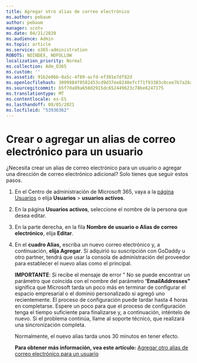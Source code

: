 ```yaml
---
title: Agregar otro alias de correo electrónico
ms.author: pebaum
author: pebaum
manager: scotv
ms.date: 04/21/2020
ms.audience: Admin
ms.topic: article
ms.service: o365-administration
ROBOTS: NOINDEX, NOFOLLOW
localization_priority: Normal
ms.collection: Adm_O365
ms.custom: ''
ms.assetid: 91b2e06b-0a5c-4f89-acfd-ef301e7df82d
ms.openlocfilehash: 3009984f0582453cd9d37ee8240efcf71f93383c0cee7b7a26a629a963ba0091
ms.sourcegitcommit: b5f7da89a650d2915dc652449623c78be6247175
ms.translationtype: MT
ms.contentlocale: es-ES
ms.lasthandoff: 08/05/2021
ms.locfileid: "53936362"
---
```

# <a name="create-or-add-an-email-alias-for-a-user"></a>Crear o agregar un alias de correo electrónico para un usuario

¿Necesita crear un alias de correo electrónico para un usuario o agregar una dirección de correo electrónico adicional? Solo tienes que seguir estos pasos.
  
1. En el Centro de administración de Microsoft 365, vaya a la [página Usuarios](https://go.microsoft.com/fwlink/p/?linkid=834822) o elija **Usuarios**  >  **usuarios activos**.
    
2. En la página **Usuarios activos**, seleccione el nombre de la persona que desea editar. 
    
3. En la parte derecha, en la fila **Nombre de usuario o Alias de correo electrónico**, elija **Editar**.
    
4. En el **cuadro Alias,** escriba un nuevo correo electrónico y, a continuación, **elija Agregar**. Si adquirió su suscripción con GoDaddy u otro partner, tendrá que usar la consola de administración del proveedor para establecer el nuevo alias como el principal. 
    
    **IMPORTANTE**: Si recibe el mensaje de error " No se puede encontrar un parámetro que coincida con el nombre del parámetro **'EmailAddresses"** significa que Microsoft tarda un poco más en terminar de configurar el espacio empresarial o el dominio personalizado si agregó uno recientemente. El proceso de configuración puede tardar hasta 4 horas en completarse. Espere un poco para que el proceso de configuración tenga el tiempo suficiente para finalizarse y, a continuación, inténtelo de nuevo. Si el problema continúa, llame al soporte técnico, que realizará una sincronización completa.
    
    Normalmente, el nuevo alias tarda unos 30 minutos en tener efecto.
    
    **Para obtener más información, vea este artículo:** [Agregar otro alias de correo electrónico para un usuario](https://docs.microsoft.com/microsoft-365/admin/email/add-another-email-alias-for-a-user)
    

